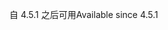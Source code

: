 <span data-ttu-id="11cb8-101">自 4.5.1 之后可用</span><span class="sxs-lookup"><span data-stu-id="11cb8-101">Available since 4.5.1</span></span>